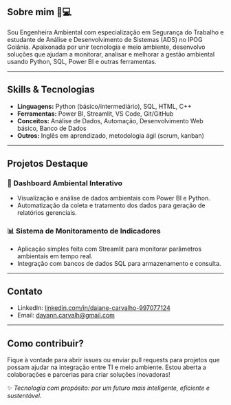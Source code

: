 

## Sobre mim 🌿💻

Sou Engenheira Ambiental com especialização em Segurança do Trabalho e estudante de Análise e Desenvolvimento de Sistemas (ADS) no IPOG Goiânia. 
Apaixonada por unir tecnologia e meio ambiente, desenvolvo soluções que ajudam a monitorar, analisar e melhorar a gestão ambiental usando Python, SQL, Power BI e outras ferramentas.

---

## Skills & Tecnologias

- **Linguagens:** Python (básico/intermediário), SQL, HTML, C++
- **Ferramentas:** Power BI, Streamlit, VS Code, Git/GitHub
- **Conceitos:** Análise de Dados, Automação, Desenvolvimento Web básico, Banco de Dados
- **Outros:** Inglês em aprendizado, metodologia ágil (scrum, kanban)

---

## Projetos Destaque

### 🌱 Dashboard Ambiental Interativo
- Visualização e análise de dados ambientais com Power BI e Python.
- Automatização da coleta e tratamento dos dados para geração de relatórios gerenciais.

### 📊 Sistema de Monitoramento de Indicadores
- Aplicação simples feita com Streamlit para monitorar parâmetros ambientais em tempo real.
- Integração com bancos de dados SQL para armazenamento e consulta.

---

## Contato

- LinkedIn: [linkedin.com/in/daiane-carvalho-997077124](https://www.linkedin.com/in/daiane-carvalho-997077124)
- Email: dayann.carvalh@gmail.com

---

## Como contribuir?

Fique à vontade para abrir issues ou enviar pull requests para projetos que possam ajudar na integração entre TI e meio ambiente. 
Estou aberta a colaborações e parcerias para criar soluções inovadoras!



✨ *Tecnologia com propósito: por um futuro mais inteligente, eficiente e sustentável.*
